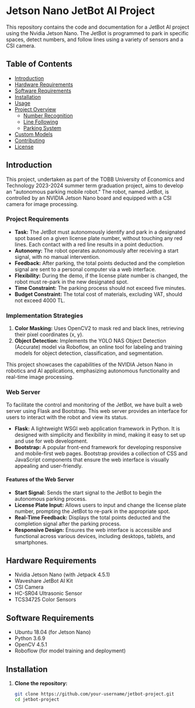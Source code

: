 # Jetson Nano JetBot AI Project

This repository contains the code and documentation for a JetBot AI project using the Nvidia Jetson Nano. The JetBot is programmed to park in specific spaces, detect numbers, and follow lines using a variety of sensors and a CSI camera.

## Table of Contents

- [Introduction](#introduction)
- [Hardware Requirements](#hardware-requirements)
- [Software Requirements](#software-requirements)
- [Installation](#installation)
- [Usage](#usage)
- [Project Overview](#project-overview)
  - [Number Recognition](#number-recognition)
  - [Line Following](#line-following)
  - [Parking System](#parking-system)
- [Custom Models](#custom-models)
- [Contributing](#contributing)
- [License](#license)

## Introduction

This project, undertaken as part of the TOBB University of Economics and Technology 2023-2024 summer term graduation project, aims to develop an "autonomous parking mobile robot." The robot, named JetBot, is controlled by an NVIDIA Jetson Nano board and equipped with a CSI camera for image processing.

### Project Requirements

- **Task:** The JetBot must autonomously identify and park in a designated spot based on a given license plate number, without touching any red lines. Each contact with a red line results in a point deduction.
- **Autonomy:** The robot operates autonomously after receiving a start signal, with no manual intervention.
- **Feedback:** After parking, the total points deducted and the completion signal are sent to a personal computer via a web interface.
- **Flexibility:** During the demo, if the license plate number is changed, the robot must re-park in the new designated spot.
- **Time Constraint:** The parking process should not exceed five minutes.
- **Budget Constraint:** The total cost of materials, excluding VAT, should not exceed 4000 TL.

### Implementation Strategies

1. **Color Masking:** Uses OpenCV2 to mask red and black lines, retrieving their pixel coordinates (x, y).
2. **Object Detection:** Implements the YOLO NAS Object Detection (Accurate) model via Roboflow, an online tool for labeling and training models for object detection, classification, and segmentation.

This project showcases the capabilities of the NVIDIA Jetson Nano in robotics and AI applications, emphasizing autonomous functionality and real-time image processing.

### Web Server

To facilitate the control and monitoring of the JetBot, we have built a web server using Flask and Bootstrap. This web server provides an interface for users to interact with the robot and view its status.

- **Flask:** A lightweight WSGI web application framework in Python. It is designed with simplicity and flexibility in mind, making it easy to set up and use for web development.
- **Bootstrap:** A popular front-end framework for developing responsive and mobile-first web pages. Bootstrap provides a collection of CSS and JavaScript components that ensure the web interface is visually appealing and user-friendly.

#### Features of the Web Server

- **Start Signal:** Sends the start signal to the JetBot to begin the autonomous parking process.
- **License Plate Input:** Allows users to input and change the license plate number, prompting the JetBot to re-park in the appropriate spot.
- **Real-Time Feedback:** Displays the total points deducted and the completion signal after the parking process.
- **Responsive Design:** Ensures the web interface is accessible and functional across various devices, including desktops, tablets, and smartphones.

## Hardware Requirements

- Nvidia Jetson Nano (with Jetpack 4.5.1)
- Waveshare JetBot AI Kit
- CSI Camera
- HC-SR04 Ultrasonic Sensor
- TCS34725 Color Sensors

## Software Requirements

- Ubuntu 18.04 (for Jetson Nano)
- Python 3.6.9
- OpenCV 4.5.1
- Roboflow (for model training and deployment)

## Installation

1. **Clone the repository:**

   ```bash
   git clone https://github.com/your-username/jetbot-project.git
   cd jetbot-project
